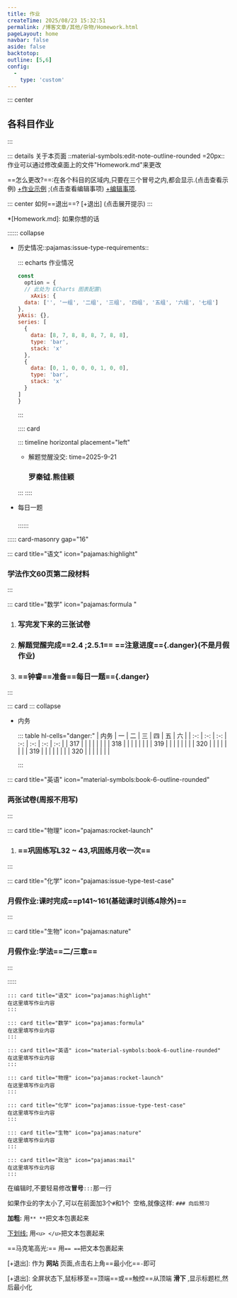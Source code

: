 ```yaml
---
title: 作业
createTime: 2025/08/23 15:32:51
permalink: /博客文章/其他/杂物/Homework.html
pageLayout: home
navbar: false
aside: false
backtotop: 
outline: [5,6]
config:
  -
    type: 'custom'
---
```


::: center
## 各科目作业
:::


::: details 关于本页面
::material-symbols:edit-note-outline-rounded =20px:: 作业可以通过修改桌面上的文件"Homework.md"来更改

==怎么更改?==:在各个科目的区域内,只要在三个冒号之内,都会显示.(点击查看示例) [+作业示例] ;(点击查看编辑事项) [+编辑事项].

::: center
如何==退出==? [+退出] (点击展开提示)
:::

*[Homework.md]: 如果你想的话



:::::: collapse

- 历史情况::pajamas:issue-type-requirements::
  
  <Card>

  ::: echarts 作业情况
  
  ```js
  const
    option = {
    // 此处为 ECharts 图表配置\
      xAxis: {
    data: ['', '一组', '二组', '三组', '四组', '五组', '六组', '七组']
  },
  yAxis: {},
  series: [
    {
      data: [8, 7, 8, 8, 8, 7, 8, 8],
      type: 'bar',
      stack: 'x'
    },
    {
      data: [0, 1, 0, 0, 0, 1, 0, 0],
      type: 'bar',
      stack: 'x'
    }
  ]
  }
  ```
  :::
  
  </Card>

  :::: card

  ::: timeline horizontal placement="left"

  - 解题觉醒没交:
    time=2025-9-21
  
    ### 罗秦钺.熊佳颖

  :::
  ::::


- 每日一题
  ### 

  ::::::



::::: card-masonry gap="16" 



::: card title="语文" icon="pajamas:highlight"
### 学法作文60页第二段材料
:::



::: card title="数学" icon="pajamas:formula "
1. ### 写完发下来的三张试卷
2. ### 解题觉醒完成==2.4 ;2.5.1== ==注意进度=={.danger}(不是月假作业)
3. ### ==钟睿==准备==每日一题=={.danger}
:::

::: card 
::: collapse
- 内务

  ::: table hl-cells="danger:"
  |  内务 |  一  |  二  |  三  |  四  |  五  |  六  |
  | :-: | :-: | :-: | :-: | :-: | :-: | :-: |
  | 317 |     |      |      |      |      |      |
  | 318 |     |      |      |      |      |      |
  | 319 |     |      |      |      |      |      |
  | 320 |     |      |      |      |      |      |
  | 319 |     |      |      |      |      |      |
  | 320 |     |      |      |      |      |      |
  
  :::


::: card title="英语" icon="material-symbols:book-6-outline-rounded"
### 两张试卷(周报不用写)
:::


::: card title="物理" icon="pajamas:rocket-launch"
1. ### ==巩固练写L32 ~ 43,巩固练月收一次==
:::



::: card title="化学" icon="pajamas:issue-type-test-case"
### 月假作业:课时完成==p141~161(基础课时训练4除外)==
:::



::: card title="生物" icon="pajamas:nature"
### 月假作业:学法==二/三章==
:::



::::: 


[+作业示例]:
   以语文为例子:
   ```
   ::: card title="语文" icon="pajamas:highlight"
   在这里填写作业内容
   :::
   ```

[+作业示例]:
   以数学为例子:
   ```
   ::: card title="数学" icon="pajamas:formula"
   在这里填写作业内容
   :::
   ```

[+作业示例]:
   以英语为例子:
   ```
   ::: card title="英语" icon="material-symbols:book-6-outline-rounded"
   在这里填写作业内容
   :::
   ```

[+作业示例]:
   以物理为例子:
   ```
   ::: card title="物理" icon="pajamas:rocket-launch"
   在这里填写作业内容
   :::
   ```

[+作业示例]:
   以化学为例子:
   ```
   ::: card title="化学" icon="pajamas:issue-type-test-case"
   在这里填写作业内容
   :::
   ```

[+作业示例]:
   以生物为例子:
   ```
   ::: card title="生物" icon="pajamas:nature"
   在这里填写作业内容
   :::
   ```

[+作业示例]:
   以政治为例子:
   ```
   ::: card title="政治" icon="pajamas:mail"
   在这里填写作业内容
   :::
   ```

[+编辑事项]:
   **编辑事项**

   在编辑时,不要轻易修改**冒号**`:::`那一行

   如果作业的字太小了,可以在前面加3个`#`和1个` `空格,就像这样:
      ```
      ### 向后预习
      ```

[+编辑事项]:
   **文本格式：**

   **加粗:** 用`** **`把文本包裹起来

   <u>下划线:</u> 用`<u> </u>`把文本包裹起来

   ==马克笔高光:== 用`== ==`把文本包裹起来


[+退出]:
  作为 **网站** 页面,点击右上角==最小化==`-`即可

[+退出]:
  全屏状态下,鼠标移至==顶端==或==触控==从顶端 **滑下** ,显示标题栏,然后最小化

[+每日一题]:
   <ImageCard image="/image/Other/Homework.png"  width="350px"  />
